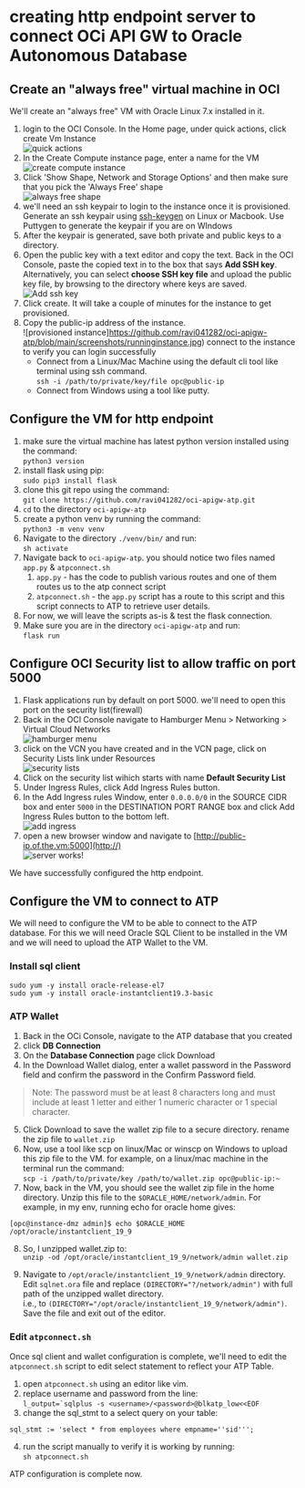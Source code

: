 # creating http endpoint server to connect OCi API GW to Oracle Autonomous Database
## Create an "always free" virtual machine in OCI
We'll create an "always free" VM with Oracle Linux 7.x installed in it.
1. login to the OCI Console. In the Home page, under quick actions, click create Vm Instance
<br>![quick actions](https://github.com/ravi041282/oci-apigw-atp/blob/main/screenshots/quickactions.jpg)
2. In the Create Compute instance page, enter a name for the VM
<br>![create compute instance](https://github.com/ravi041282/oci-apigw-atp/blob/main/screenshots/createcompute.jpg)
3. Click 'Show Shape, Network and Storage Options' and then make sure that you pick the 'Always Free' shape
<br>![always free shape](https://github.com/ravi041282/oci-apigw-atp/blob/main/screenshots/alwaysfree.jpg)
4. we'll need an ssh keypair to login to the instance once it is provisioned. Generate an ssh keypair using [ssh-keygen](https://www.ssh.com/ssh/keygen/) on Linux or Macbook. Use Puttygen to generate the keypair if you are on WIndows
5. After the keypair is generated, save both private and public keys to a directory.
6. Open the public key with a text editor and copy the text. Back in the OCI Console, paste the copied text in to the box that says **Add SSH key**. Alternatively, you can select **choose SSH key file** and upload the public key file, by browsing to the directory where keys are saved.
<br>![Add ssh key](https://github.com/ravi041282/oci-apigw-atp/blob/main/screenshots/sshkey.jpg)
7. Click create. It will take a couple of minutes for the instance to get provisioned.
8. Copy the public-ip address of the instance. 
<br>![provisioned instance]https://github.com/ravi041282/oci-apigw-atp/blob/main/screenshots/runninginstance.jpg)
connect to the instance to verify you can login successfully
   * Connect from a Linux/Mac Machine using the default cli tool like terminal using ssh command.
   <br>`ssh -i /path/to/private/key/file opc@public-ip`
   * Connect from Windows using a tool like putty.

## Configure the VM for http endpoint
1. make sure the virtual machine has latest python version installed using the command:
<br>`python3 version`
1. install flask using pip:
<br> `sudo pip3 install flask`
1. clone this git repo using the command:
<br>`git clone https://github.com/ravi041282/oci-apigw-atp.git`
1. `cd` to the directory `oci-apigw-atp`
1. create a python venv by running the command:
<br> `python3 -m venv venv`
1. Navigate to the directory `./venv/bin/` and run: <br>`sh activate`
1. Navigate back to `oci-apigw-atp`. you should notice two files named `app.py` & `atpconnect.sh`
   1. `app.py` - has the code to publish various routes and one of them routes us to the atp connect script
   1. `atpconnect.sh` - the `app.py` script has a route to this script and this script connects to ATP to retrieve user details.
1. For now, we will leave the scripts as-is & test the flask connection.
1. Make sure you are in the directory `oci-apigw-atp` and run: <br>`flask run`

## Configure OCI Security list to allow traffic on port 5000
1. Flask applications run by default on port 5000. we'll need to open this port on the security list(firewall)
1. Back in the OCI Console navigate to Hamburger Menu > Networking > Virtual Cloud Networks
<br>![hamburger menu](https://github.com/ravi041282/oci-apigw-atp/blob/main/screenshots/hamburger.JPG)
1. click on the VCN you have created and in the VCN page, click on Security Lists link under Resources
<br>![security lists](https://github.com/ravi041282/oci-apigw-atp/blob/main/screenshots/securitylists.JPG)
1. Click on the security list wihich starts with name **Default Security List**
1. Under Ingress Rules, click Add Ingress Rules button.
1. In the Add Ingress rules Window, enter `0.0.0.0/0` in the SOURCE CIDR box and enter `5000` in the DESTINATION PORT RANGE box and click Add Ingress Rules button to the bottom left.
<br>![add ingress](https://github.com/ravi041282/oci-apigw-atp/blob/main/screenshots/addingress.JPG)
1. open a new browser window and navigate to [http://public-ip.of.the.vm:5000](http://)
<br>![server works!](https://github.com/ravi041282/oci-apigw-atp/blob/main/screenshots/serverworks.JPG)

We have successfully configured the http endpoint.

## Configure the VM to connect to ATP
We will need to configure the VM to be able to connect to the ATP database. For this we will need Oracle SQL Client to be installed in the VM and we will need to upload the ATP Wallet to the VM.
### Install sql client
```
sudo yum -y install oracle-release-el7
sudo yum -y install oracle-instantclient19.3-basic
```
### ATP Wallet
1. Back in the OCi Console, navigate to the ATP database that you created
1. click **DB Connection**
1. On the **Database Connection** page click Download
1. In the Download Wallet dialog, enter a wallet password in the Password field and confirm the password in the Confirm Password field. 
> Note: The password must be at least 8 characters long and must include at least 1 letter and either 1 numeric character or 1 special character.
5. Click Download to save the wallet zip file to a secure directory. rename the zip file to `wallet.zip`
6. Now, use a tool like scp on linux/Mac or winscp on Windows to upload this zip file to the VM. for example, on a linux/mac machine in the terminal run the command:<br>
`scp -i /path/to/private/key /path/to/wallet.zip opc@public-ip:~` 
7. Now, back in the VM, you should see the wallet zip file in the home directory. Unzip this file to the `$ORACLE_HOME/network/admin`. For example, in my env, running echo for oracle home gives:
```
[opc@instance-dmz admin]$ echo $ORACLE_HOME
/opt/oracle/instantclient_19_9
``` 
8. So, I unzipped wallet.zip to: <br>
`unzip -od /opt/oracle/instantclient_19_9/network/admin wallet.zip`

9. Navigate to `/opt/oracle/instantclient_19_9/network/admin` directory. Edit `sqlnet.ora` file and replace `(DIRECTORY="?/network/admin")` with full path of the unzipped wallet directory.<br>
i.e., to `(DIRECTORY="/opt/oracle/instantclient_19_9/network/admin")`. Save the file and exit out of the editor.

### Edit `atpconnect.sh`
Once sql client and wallet configuration is complete, we'll need to edit the `atpconnect.sh` script to edit select statement to reflect your ATP Table.
1. open `atpconnect.sh` using an editor like vim.
1. replace username and password from the line:<br>
```l_output=`sqlplus -s <username>/<password>@blkatp_low<<EOF```
1. change the sql_stmt to a select query on your table:<br>
```
sql_stmt := 'select * from employees where empname=''sid''';
```
4. run the script manually to verify it is working by running:<br> `sh atpconnect.sh`

ATP configuration is complete now.














